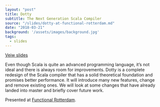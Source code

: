 ```yaml
---
layout: "post"
title: Dotty
subtitle: The Next Generation Scala Compiler
source: "/slides/dotty-at-functional-rotterdam.md"
date: "2018-03-21"
background: '/assets/images/background.jpg'
tags: 
  - slides
---
```


<a class="btn btn-primary" href="/slides/dotty-next-generation-scala-compiler/">Veiw slides</a>

Even though Scala is quite an advanced programming language, it’s not ideal and there is always room for improvements. Dotty is a complete redesign of the Scala compiler that has a solid theoretical foundation and promises better performance. It will introduce many new features, change and remove existing ones. We will look at some changes that have already landed into master and briefly cover future work.

Presented at [Functional Rotterdam](https://www.meetup.com/Functional-Rotterdam/events/248548956/).
